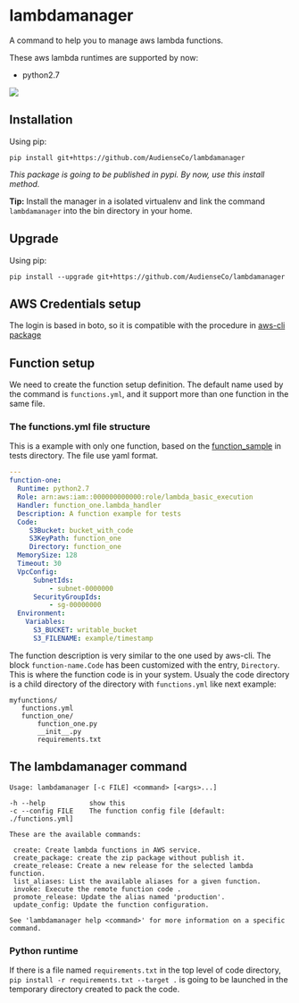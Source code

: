 # lambdamanager

A command to help you to manage aws lambda functions.

These aws lambda runtimes are supported by now:

+ python2.7

![](https://travis-ci.org/AudienseCo/lambdamanager.svg?branch=master)


## Installation

Using pip:

```
pip install git+https://github.com/AudienseCo/lambdamanager
```

*This package is going to be published in pypi. By now, use this install method.*

**Tip:** Install the manager in a isolated virtualenv and link the command `lambdamanager` into the bin directory in your home.

## Upgrade

Using pip:

```
pip install --upgrade git+https://github.com/AudienseCo/lambdamanager
```

## AWS Credentials setup

The login is based in boto, so it is compatible with the procedure in [aws-cli package](https://github.com/aws/aws-cli#getting-started)

## Function setup

We need to create the function setup definition. The default name used by the command is `functions.yml`, and it support more than one function in the same file.

### The functions.yml file structure

This is a example with only one function, based on the [function_sample](https://github.com/AudienseCo/lambdamanager/tree/master/tests/assets/function_sample) in tests directory. The file use yaml format.

```YAML
---
function-one:
  Runtime: python2.7
  Role: arn:aws:iam::000000000000:role/lambda_basic_execution
  Handler: function_one.lambda_handler
  Description: A function example for tests
  Code:
     S3Bucket: bucket_with_code
     S3KeyPath: function_one
     Directory: function_one
  MemorySize: 128
  Timeout: 30
  VpcConfig:
      SubnetIds:
          - subnet-0000000
      SecurityGroupIds:
          - sg-00000000
  Environment:
    Variables:
      S3_BUCKET: writable_bucket
      S3_FILENAME: example/timestamp
```

The function description is very similar to the one used by aws-cli. The block `function-name.Code` has been customized with the entry, `Directory`. This is where the function code is in your system. Usualy the code directory is a child directory of the directory with `functions.yml` like next example:

```
myfunctions/
   functions.yml
   function_one/
       function_one.py
       __init__.py
       requirements.txt
```

## The lambdamanager command

```
Usage: lambdamanager [-c FILE] <command> [<args>...]

-h --help           show this
-c --config FILE    The function config file [default: ./functions.yml]

These are the available commands:

 create: Create lambda functions in AWS service.
 create_package: create the zip package without publish it.
 create_release: Create a new release for the selected lambda function.
 list_aliases: List the available aliases for a given function.
 invoke: Execute the remote function code .
 promote_release: Update the alias named 'production'.
 update_config: Update the function configuration.

See 'lambdamanager help <command>' for more information on a specific command.
```

### Python runtime

If there is a file named `requirements.txt` in the top level of code directory, `pip install -r requirements.txt --target .` is going to be launched in the temporary directory created to pack the code.


